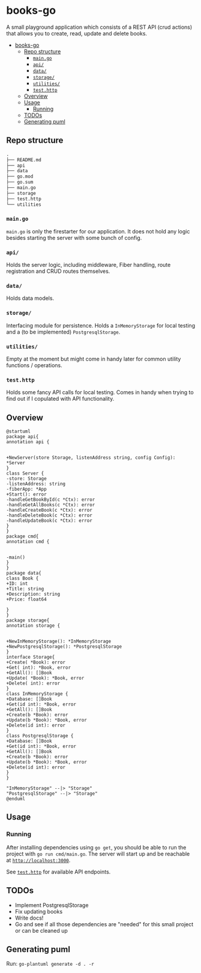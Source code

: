 # books-go

A small playground application which consists of a REST API (crud actions) that allows you to create, read, update and delete books.

- [books-go](#books-go)
  - [Repo structure](#repo-structure)
    - [`main.go`](#maingo)
    - [`api/`](#api)
    - [`data/`](#data)
    - [`storage/`](#storage)
    - [`utilities/`](#utilities)
    - [`test.http`](#testhttp)
  - [Overview](#overview)
  - [Usage](#usage)
    - [Running](#running)
  - [TODOs](#todos)
  - [Generating puml](#generating-puml)

## Repo structure

```txt
.
├── README.md
├── api
├── data
├── go.mod
├── go.sum
├── main.go
├── storage
├── test.http
└── utilities
```

### `main.go`

`main.go` is only the firestarter for our application. It does not hold any logic besides starting the server with some bunch of config.

### `api/`

Holds the server logic, including middleware, Fiber handling, route registration and CRUD routes themselves.

### `data/`

Holds data models.

### `storage/`

Interfacing module for persistence. Holds a `InMemoryStorage` for local testing and a (to be implemented) `PostgresqlStorage`.

### `utilities/`

Empty at the moment but might come in handy later for common utility functions / operations.

### `test.http`

Holds some fancy API calls for local testing. Comes in handy when trying to find out if I copulated with API functionality.

## Overview

```plantuml
@startuml
package api{
annotation api {


+NewServer(store Storage, listenAddress string, config Config): *Server
}
class Server {
-store: Storage
-listenAddress: string
-fiberApp: *App
+Start(): error
-handleGetBookById(c *Ctx): error
-handleGetAllBooks(c *Ctx): error
-handleCreateBook(c *Ctx): error
-handleDeleteBook(c *Ctx): error
-handleUpdateBook(c *Ctx): error
}
}
package cmd{
annotation cmd {


-main()
}
}
package data{
class Book {
+ID: int
+Title: string
+Description: string
+Price: float64

}
}
package storage{
annotation storage {


+NewInMemoryStorage(): *InMemoryStorage
+NewPostgresqlStorage(): *PostgresqlStorage
}
interface Storage{
+Create( *Book): error
+Get( int): *Book, error
+GetAll(): []Book
+Update( *Book): *Book, error
+Delete( int): error
}
class InMemoryStorage {
+Database: []Book
+Get(id int): *Book, error
+GetAll(): []Book
+Create(b *Book): error
+Update(b *Book): *Book, error
+Delete(id int): error
}
class PostgresqlStorage {
+Database: []Book
+Get(id int): *Book, error
+GetAll(): []Book
+Create(b *Book): error
+Update(b *Book): *Book, error
+Delete(id int): error
}
}

"InMemoryStorage" --|> "Storage"
"PostgresqlStorage" --|> "Storage"
@enduml
```

## Usage

### Running

After installing dependencies using `go get`, you should be able to run the project with `go run cmd/main.go`. The server will start up and be reachable at [`http://localhost:3000`](http://localhost:3000).

See [`test.http`](test.http) for available API endpoints.

## TODOs

- Implement PostgresqlStorage
- Fix updating books
- Write docs!
- Go and see if all those dependencies are "needed" for this small project or can be cleaned up

## Generating puml

Run: `go-plantuml generate -d . -r`

